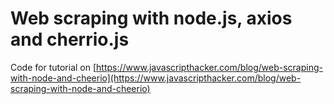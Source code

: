 # Web scraping with node.js, axios and cherrio.js

Code for tutorial on [https://www.javascripthacker.com/blog/web-scraping-with-node-and-cheerio](https://www.javascripthacker.com/blog/web-scraping-with-node-and-cheerio)
